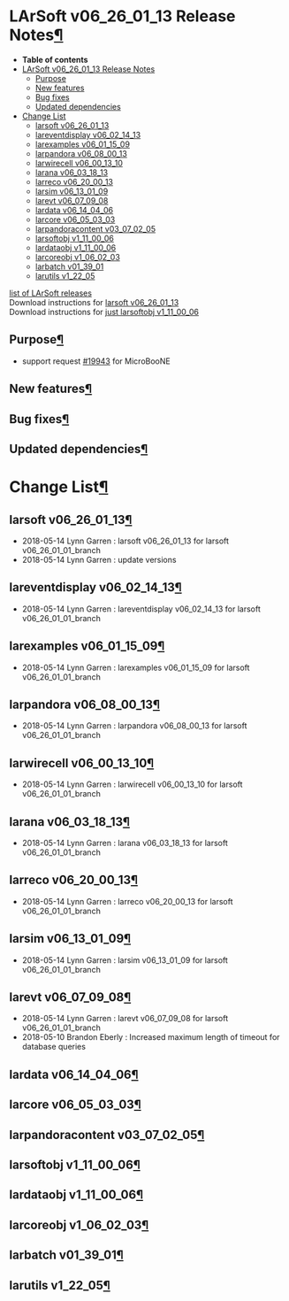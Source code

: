 LArSoft v06\_26\_01\_13 Release Notes[¶](#LArSoft-v06_26_01_13-Release-Notes)
=============================================================================

-   **Table of contents**
-   [LArSoft v06\_26\_01\_13 Release Notes](#LArSoft-v06_26_01_13-Release-Notes)
    -   [Purpose](#Purpose)
    -   [New features](#New-features)
    -   [Bug fixes](#Bug-fixes)
    -   [Updated dependencies](#Updated-dependencies)
-   [Change List](#Change-List)
    -   [larsoft v06\_26\_01\_13](#larsoft-v06_26_01_13)
    -   [lareventdisplay v06\_02\_14\_13](#lareventdisplay-v06_02_14_13)
    -   [larexamples v06\_01\_15\_09](#larexamples-v06_01_15_09)
    -   [larpandora v06\_08\_00\_13](#larpandora-v06_08_00_13)
    -   [larwirecell v06\_00\_13\_10](#larwirecell-v06_00_13_10)
    -   [larana v06\_03\_18\_13](#larana-v06_03_18_13)
    -   [larreco v06\_20\_00\_13](#larreco-v06_20_00_13)
    -   [larsim v06\_13\_01\_09](#larsim-v06_13_01_09)
    -   [larevt v06\_07\_09\_08](#larevt-v06_07_09_08)
    -   [lardata v06\_14\_04\_06](#lardata-v06_14_04_06)
    -   [larcore v06\_05\_03\_03](#larcore-v06_05_03_03)
    -   [larpandoracontent v03\_07\_02\_05](#larpandoracontent-v03_07_02_05)
    -   [larsoftobj v1\_11\_00\_06](#larsoftobj-v1_11_00_06)
    -   [lardataobj v1\_11\_00\_06](#lardataobj-v1_11_00_06)
    -   [larcoreobj v1\_06\_02\_03](#larcoreobj-v1_06_02_03)
    -   [larbatch v01\_39\_01](#larbatch-v01_39_01)
    -   [larutils v1\_22\_05](#larutils-v1_22_05)

[list of LArSoft releases](LArSoft_release_list)\
Download instructions for [larsoft v06\_26\_01\_13](http://scisoft.fnal.gov/scisoft/bundles/larsoft/v06_26_01_13/larsoft-v06_26_01_13.html)\
Download instructions for [just larsoftobj v1\_11\_00\_06](http://scisoft.fnal.gov/scisoft/bundles/larsoftobj/v1_11_00_06/larsoftobj-v1_11_00_06.html)


Purpose[¶](#Purpose)
--------------------

-   support request [\#19943](/redmine/issues/19943 "Support: Request patch release larsoft v06_26_01_13 (Closed)") for MicroBooNE


New features[¶](#New-features)
------------------------------


Bug fixes[¶](#Bug-fixes)
------------------------


Updated dependencies[¶](#Updated-dependencies)
----------------------------------------------


Change List[¶](#Change-List)
============================


larsoft v06\_26\_01\_13[¶](#larsoft-v06_26_01_13)
-------------------------------------------------

-   2018-05-14 Lynn Garren : larsoft v06\_26\_01\_13 for larsoft v06\_26\_01\_01\_branch
-   2018-05-14 Lynn Garren : update versions


lareventdisplay v06\_02\_14\_13[¶](#lareventdisplay-v06_02_14_13)
-----------------------------------------------------------------

-   2018-05-14 Lynn Garren : lareventdisplay v06\_02\_14\_13 for larsoft v06\_26\_01\_01\_branch


larexamples v06\_01\_15\_09[¶](#larexamples-v06_01_15_09)
---------------------------------------------------------

-   2018-05-14 Lynn Garren : larexamples v06\_01\_15\_09 for larsoft v06\_26\_01\_01\_branch


larpandora v06\_08\_00\_13[¶](#larpandora-v06_08_00_13)
-------------------------------------------------------

-   2018-05-14 Lynn Garren : larpandora v06\_08\_00\_13 for larsoft v06\_26\_01\_01\_branch


larwirecell v06\_00\_13\_10[¶](#larwirecell-v06_00_13_10)
---------------------------------------------------------

-   2018-05-14 Lynn Garren : larwirecell v06\_00\_13\_10 for larsoft v06\_26\_01\_01\_branch


larana v06\_03\_18\_13[¶](#larana-v06_03_18_13)
-----------------------------------------------

-   2018-05-14 Lynn Garren : larana v06\_03\_18\_13 for larsoft v06\_26\_01\_01\_branch


larreco v06\_20\_00\_13[¶](#larreco-v06_20_00_13)
-------------------------------------------------

-   2018-05-14 Lynn Garren : larreco v06\_20\_00\_13 for larsoft v06\_26\_01\_01\_branch


larsim v06\_13\_01\_09[¶](#larsim-v06_13_01_09)
-----------------------------------------------

-   2018-05-14 Lynn Garren : larsim v06\_13\_01\_09 for larsoft v06\_26\_01\_01\_branch


larevt v06\_07\_09\_08[¶](#larevt-v06_07_09_08)
-----------------------------------------------

-   2018-05-14 Lynn Garren : larevt v06\_07\_09\_08 for larsoft v06\_26\_01\_01\_branch
-   2018-05-10 Brandon Eberly : Increased maximum length of timeout for database queries


lardata v06\_14\_04\_06[¶](#lardata-v06_14_04_06)
-------------------------------------------------


larcore v06\_05\_03\_03[¶](#larcore-v06_05_03_03)
-------------------------------------------------


larpandoracontent v03\_07\_02\_05[¶](#larpandoracontent-v03_07_02_05)
---------------------------------------------------------------------


larsoftobj v1\_11\_00\_06[¶](#larsoftobj-v1_11_00_06)
-----------------------------------------------------


lardataobj v1\_11\_00\_06[¶](#lardataobj-v1_11_00_06)
-----------------------------------------------------


larcoreobj v1\_06\_02\_03[¶](#larcoreobj-v1_06_02_03)
-----------------------------------------------------


larbatch v01\_39\_01[¶](#larbatch-v01_39_01)
--------------------------------------------


larutils v1\_22\_05[¶](#larutils-v1_22_05)
------------------------------------------
